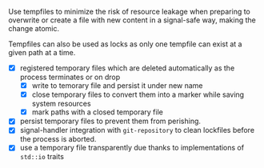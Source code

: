 Use tempfiles to minimize the risk of resource leakage when preparing to overwrite or create a file with new content
in a signal-safe way, making the change atomic.

Tempfiles can also be used as locks as only one tempfile can exist at a given path at a time.

* [x] registered temporary files which are deleted automatically as the process terminates or on drop
    * [x] write to temorary file and persist it under new name
    * [x] close temporary files to convert them into a marker while saving system resources
    * [x] mark paths with a closed temporary file
* [x] persist temporary files to prevent them from perishing.
* [x] signal-handler integration with `git-repository` to clean lockfiles before the process is aborted.
* [x] use a temporary file transparently due thanks to implementations of `std::io` traits

